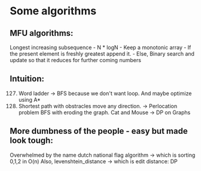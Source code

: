 # Some algorithms

## MFU algorithms:

Longest increasing subsequence - N * logN
    - Keep a monotonic array
    - If the present element is freshly greatest append it.
    - Else, Binary search and update so that it reduces for further coming numbers

## Intuition:
127. Word ladder -> BFS because we don't want loop. And maybe optimize using A*
1293. Shortest path with obstracles move any direction. -> Perlocation problem BFS with eroding the graph.
    Cat and Mouse -> DP on Graphs

## More dumbness of the people - easy but made look tough:
Overwhelmed by the name dutch national flag algorithm -> which is sorting 0,1,2 in O(n)
Also, levenshtein_distance -> which is edit distance: DP
